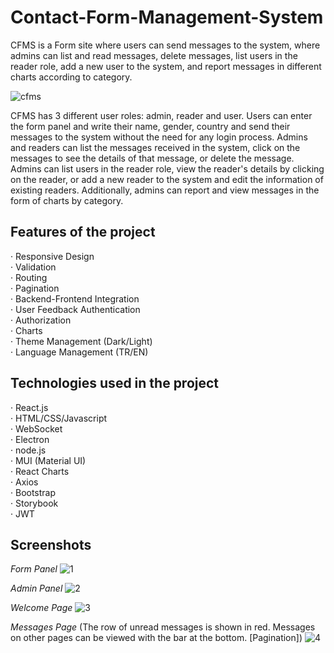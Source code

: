 # Contact-Form-Management-System
CFMS is a Form site where users can send messages to the system, where admins can list and read messages, delete messages, list users in the reader role, add a new user to the system, and report messages in different charts according to category.

![cfms](https://github.com/oguzhanertekin/Contact-Form-Management-System/assets/68961575/db67aa45-17aa-40a9-a944-987feda50c04)

CFMS has 3 different user roles: admin, reader and user. Users can enter the form panel and write their name, gender, country and send their messages to the system without the need for any login process. Admins and readers can list the messages received in the system, click on the messages to see the details of that message, or delete the message. Admins can list users in the reader role, view the reader's details by clicking on the reader, or add a new reader to the system and edit the information of existing readers. Additionally, admins can report and view messages in the form of charts by category.

## Features of the project
· Responsive Design <br>
· Validation <br>
· Routing <br>
· Pagination<br>
· Backend-Frontend Integration <br>
· User Feedback Authentication <br>
· Authorization <br>
· Charts <br>
· Theme Management (Dark/Light) <br>
· Language Management (TR/EN) <br>

## Technologies used in the project
· React.js <br>
· HTML/CSS/Javascript <br>
· WebSocket <br>
· Electron <br>
· node.js <br>
· MUI (Material UI) <br>
· React Charts <br>
· Axios <br>
· Bootstrap <br>
· Storybook <br>
· JWT <br>


## Screenshots
 _Form Panel_
![1](https://github.com/oguzhanertekin/Contact-Form-Management-System/assets/68961575/d237f426-ef96-4db8-8b59-04a56e5b2b77)

_Admin Panel_
![2](https://github.com/oguzhanertekin/Contact-Form-Management-System/assets/68961575/c8b281da-b1d1-4144-b3e0-b89419204afa)

_Welcome Page_
![3](https://github.com/oguzhanertekin/Contact-Form-Management-System/assets/68961575/a62178c5-da0a-4ccf-81db-f328134eab64)

_Messages Page_  (The row of unread messages is shown in red. Messages on other pages can be viewed with the bar at the bottom. [Pagination])
![4](https://github.com/oguzhanertekin/Contact-Form-Management-System/assets/68961575/121067e4-0ab6-4af2-8454-ad848089e969)


